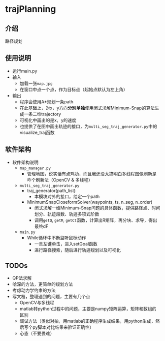 # trajPlanning

## 介绍
路径规划


## 使用说明

- 运行main.py
- 输入
    - 加载一张`map.jpg`
    - 在窗口中点一个点，作为目标点（起始点默认为左上角）
- 输出
    - 程序会使用A*规划一条path
    - 在此基础上，对x，y方向**分别单独**使用闭式求解Minimum-Snap的算法生成一条二维trajectory
    - 可视化中画出的是x，y的速度
    - 也提供了在图中画出轨迹的接口，为`multi_seg_traj_generator.py`中的visualize_traj函数


## 软件架构

- 软件架构说明
    - `map_manager.py`
        - 管理地图，说实话有点鸡肋，而且我还没太搞明白多线程图像刷新是咋个刷新法（OpenCV & 多线程）
    - `multi_seg_traj_generator.py`
        - traj_generator(path_list)
            - 本模块对外的接口，给定一个path
        - MinimumSnapCloseformSolver(waypoints, ts, n_seg, n_order)
            - 闭式求解一维Minimum-Snap问题的具体函数，提供路径点、时间划分、轨迹段数、轨迹多项式阶数
            - 调用`getQ`, `getM`, `getCt`函数，计算出R矩阵，再分块、求导，得出最终dF
    - `main.py`
        - While循环中不断监听鼠标动作
            - 一旦左键单击，进入setGoal函数
            - 进行路径搜索，随后进行轨迹规划以及可视化

## TODOs

- QP法求解
- 哈深的方法，更简单的规划方法
- 考虑动力学约束的方法
- 写文档，整理遇到的问题，主要有几个点
    - OpenCV与多线程
    - matlab转python过程中的问题，主要是numpy矩阵运算，矩阵和数组的区别
    - 调试方法（类似对拍，用matlab的正确程序生成结果，用python生成，然后写个py脚本对比结果来验证正确性）
    - 心态（不要畏难）